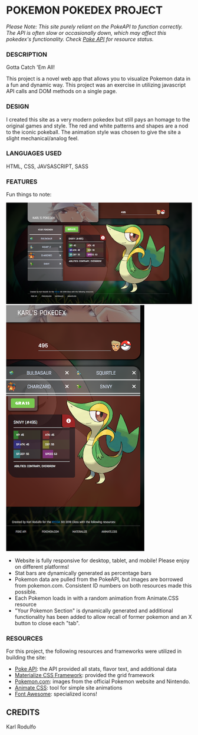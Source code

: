 # POKEMON POKEDEX PROJECT

_Please Note: This site purely reliant on the PokeAPI to function correctly. The API is often slow or occasionally down, which may affect this pokedex's functionality. Check [Poke API](http://pokeapi.co) for resource status._

### DESCRIPTION
Gotta Catch 'Em All!

This project is a novel web app that allows you to visualize Pokemon data in a fun and dynamic way. This project was an exercise in utilizing javascript API calls and DOM methods on a single page.

### DESIGN
I created this site as a very modern pokedex but still pays an homage to the original games and style. The red and white patterns and shapes are a nod to the iconic pokeball. The animation style was chosen to give the site a slight mechanical/analog feel.

### LANGUAGES USED
HTML, CSS, JAVSASCRIPT, SASS

### FEATURES
Fun things to note:

![desktop](images/desktop.png)
![desktop](images/mobile.png)

- Website is fully responsive for desktop, tablet, and mobile! Please enjoy on different platforms!
- Stat bars are dynamically generated as percentage bars
- Pokemon data are pulled from the PokeAPI, but images are borrowed from pokemon.com. Consistent ID numbers on both resources made this possible.
- Each Pokemon loads in with a random animation from Animate.CSS resource
- "Your Pokemon Section" is dynamically generated and additional functionality has been added to allow recall of former pokemon and an X button to close each "tab".


### RESOURCES

For this project, the following resources and frameworks were utilized in building the site:

- [Poke API](http://pokeapi.co): the API provided all stats, flavor text, and additional data
- [Materialize CSS Framework](https://materializecss.com/): provided the grid framework
- [Pokemon.com](https://www.pokemon.com/us/): images from the official Pokemon website and Nintendo.
- [Animate CSS](https://daneden.github.io/animate.css/): tool for simple site animations
- [Font Awesome](https://fontawesome.com/icons?d=gallery): specialized icons!


## CREDITS
Karl Rodulfo
